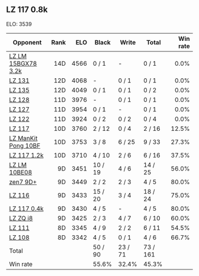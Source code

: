 ## LZ 117 0.8k ##

ELO: 3539

Opponent | Rank | ELO | Black | Write | Total | Win rate
---------|-----:|----:|-------|-------|-------|-------:
[LZ LM 15BGX78 3.2k](LZ%20LM%2015BGX78%203.2k.md) | 14D | 4566 | 0 / 1 | - | 0 / 1 | 0.0%
[LZ 131](LZ%20131.md) | 12D | 4068 | - | 0 / 1 | 0 / 1 | 0.0%
[LZ 135](LZ%20135.md) | 12D | 4049 | 0 / 1 | 0 / 1 | 0 / 2 | 0.0%
[LZ 128](LZ%20128.md) | 11D | 3976 | - | 0 / 1 | 0 / 1 | 0.0%
[LZ 127](LZ%20127.md) | 11D | 3954 | 0 / 1 | - | 0 / 1 | 0.0%
[LZ 122](LZ%20122.md) | 11D | 3924 | 0 / 2 | 0 / 2 | 0 / 4 | 0.0%
[LZ 117](LZ%20117.md) | 10D | 3760 | 2 / 12 | 0 / 4 | 2 / 16 | 12.5%
[LZ ManKit Pong 10BF](LZ%20ManKit%20Pong%2010BF.md) | 10D | 3753 | 3 / 8 | 6 / 25 | 9 / 33 | 27.3%
[LZ 117 1.2k](LZ%20117%201.2k.md) | 10D | 3710 | 4 / 10 | 2 / 6 | 6 / 16 | 37.5%
[LZ LM 10BE08](LZ%20LM%2010BE08.md) | 9D | 3451 | 10 / 19 | 4 / 6 | 14 / 25 | 56.0%
[zen7 9D+](zen7%209D+.md) | 9D | 3449 | 2 / 2 | 2 / 3 | 4 / 5 | 80.0%
[LZ 116](LZ%20116.md) | 9D | 3433 | 15 / 20 | 3 / 4 | 18 / 24 | 75.0%
[LZ 117 0.4k](LZ%20117%200.4k.md) | 9D | 3430 | 4 / 5 | - | 4 / 5 | 80.0%
[LZ ZQ i8](LZ%20ZQ%20i8.md) | 9D | 3425 | 2 / 3 | 4 / 7 | 6 / 10 | 60.0%
[LZ 111](LZ%20111.md) | 8D | 3345 | 4 / 9 | 2 / 2 | 6 / 11 | 54.5%
[LZ 108](LZ%20108.md) | 8D | 3342 | 4 / 5 | 0 / 1 | 4 / 6 | 66.7%
Total | | | 50 / 90 | 23 / 71 | 73 / 161 | 
Win rate| | | 55.6% | 32.4% | 45.3% | 
